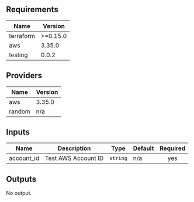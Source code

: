 ## Requirements

| Name | Version |
|------|---------|
| terraform | >=0.15.0 |
| aws | 3.35.0 |
| testing | 0.0.2 |

## Providers

| Name | Version |
|------|---------|
| aws | 3.35.0 |
| random | n/a |

## Inputs

| Name | Description | Type | Default | Required |
|------|-------------|------|---------|:--------:|
| account\_id | Test AWS Account ID | `string` | n/a | yes |

## Outputs

No output.
